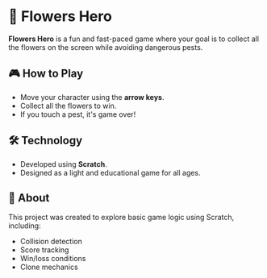 # 🌸 Flowers Hero

**Flowers Hero** is a fun and fast-paced game where your goal is to collect all the flowers on the screen while avoiding dangerous pests.

## 🎮 How to Play

- Move your character using the **arrow keys**.
- Collect all the flowers to win.
- If you touch a pest, it's game over!

## 🛠️ Technology

- Developed using **Scratch**.
- Designed as a light and educational game for all ages.

## 📌 About

This project was created to explore basic game logic using Scratch, including:
- Collision detection
- Score tracking
- Win/loss conditions
- Clone mechanics
